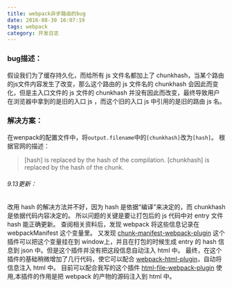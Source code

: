 ```yaml
---
title: webpack异步路由的bug
date: 2016-08-30 16:07:19
tags: webpack
category: 开发日志
---
```

### bug描述：
假设我们为了缓存持久化，而给所有 js 文件名都加上了 chunkhash，当某个路由的js文件内容发生了改变，那么这个路由的 js 文件名的 chunkhash 会因此而变化，但是主入口文件的 js 文件的 chunkhash 并没有因此而改变，最终导致用户在浏览器中拿到的是旧的入口 js ，而这个旧的入口 js 中引用的是旧的路由 js 名。<!--more-->

### 解决方案：
在wenpack的配置文件中，将```output.filename```中的```[chunkhash]```改为```[hash]```。
根据官网的描述：
>[hash] is replaced by the hash of the compilation.
[chunkhash] is replaced by the hash of the chunk.

###### 9.13更新：
改用 hash 的解决方法并不好，因为 hash 是依据“编译”来决定的，而 chunkhash 是依据代码内容决定的。
所以问题的关键是要让打包后的 js 代码中对 entry 文件 hash 能正确更新。
查阅相关资料后，发现 webpack 将这些信息记录在 webpackManifest 这个变量里。
又发现 [chunk-manifest-webpack-plugin](https://github.com/soundcloud/chunk-manifest-webpack-plugin) 这个插件可以把这个变量挂在到 window上，并且在打包的时候生成 entry 的 hash 信息到 json 中。但是这个插件并没有把这段信息自动注入 html 中。
最终，在这个插件的基础稍微增加了几行代码，使它可以配合 [webpack-html-plugin](https://github.com/jantimon/html-webpack-plugin)，自动将信息注入 html 中。
目前可以配合我写的这个插件 [html-file-webpack-plugin](https://github.com/ibufu/html-file-webpack-plugin) 使用,本插件的作用是把 webpack 的产物的源码注入到 html 中。
